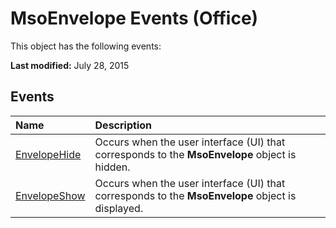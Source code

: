 
# MsoEnvelope Events (Office)
This object has the following events:

 **Last modified:** July 28, 2015


## Events



|**Name**|**Description**|
|:-----|:-----|
| [EnvelopeHide](066b0ed0-bd5d-f37e-6c04-66e0a59733d4.md)|Occurs when the user interface (UI) that corresponds to the  **MsoEnvelope** object is hidden.|
| [EnvelopeShow](30d8c943-4108-75e3-5235-d5eebdd389aa.md)|Occurs when the user interface (UI) that corresponds to the  **MsoEnvelope** object is displayed.|
